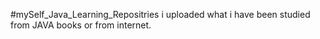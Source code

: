 #mySelf_Java_Learning_Repositries
i uploaded what i have been studied from JAVA books or from internet.
